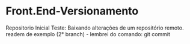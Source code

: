 # Front.End-Versionamento
Repositorio Inicial
Teste: Baixando alterações de um repositório remoto.
readem de exemplo (2° branch)
	- lembrei do comando: git commit
